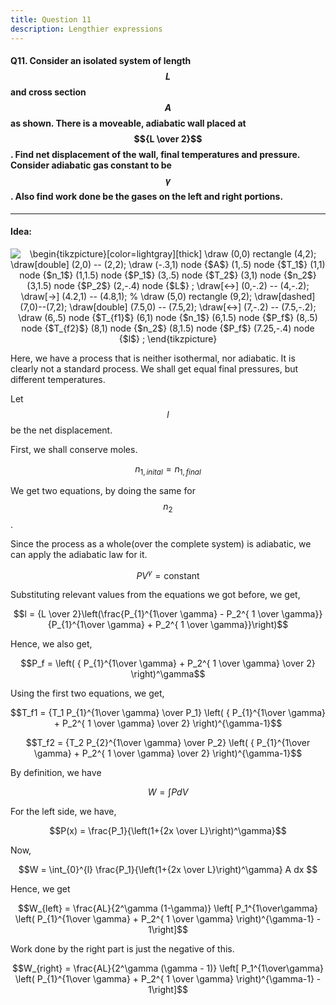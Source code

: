 ```yaml
---
title: Question 11
description: Lengthier expressions
---
```


<script src="https://cdn.mathjax.org/mathjax/latest/MathJax.js?config=TeX-AMS-MML_HTMLorMML" type="text/javascript"></script>

#### Q11. Consider an isolated system of length $$L$$ and cross section $$A$$ as shown. There is a moveable, adiabatic wall placed at $${L \over 2}$$. Find net displacement of the wall, final temperatures and pressure. Consider adiabatic gas constant to be $$\gamma$$. Also find work done be the gases on the left and right portions.

----

#### Idea:

<p align="center"><img align="center" src="https://i.upmath.me/svg/%5Cbegin%7Btikzpicture%7D%5Bcolor%3Dlightgray%5D%5Bthick%5D%0A%5Cdraw%20(0%2C0)%20rectangle%20(4%2C2)%3B%0A%5Cdraw%5Bdouble%5D%20(2%2C0)%20--%20(2%2C2)%3B%0A%5Cdraw%20(-.3%2C1)%20node%20%7B%24A%24%7D%0A%20%20(1%2C.5)%20node%20%7B%24T_1%24%7D%0A%20%20(1%2C1)%20node%20%7B%24n_1%24%7D%0A%20%20(1%2C1.5)%20node%20%7B%24P_1%24%7D%0A%20%20(3%2C.5)%20node%20%7B%24T_2%24%7D%0A%20%20(3%2C1)%20node%20%7B%24n_2%24%7D%0A%20%20(3%2C1.5)%20node%20%7B%24P_2%24%7D%0A%20%20(2%2C-.4)%20node%20%7B%24L%24%7D%0A%20%20%3B%0A%5Cdraw%5B%3C-%3E%5D%20(0%2C-.2)%20--%20(4%2C-.2)%3B%0A%5Cdraw%5B-%3E%5D%20(4.2%2C1)%20--%20(4.8%2C1)%3B%0A%25%0A%5Cdraw%20(5%2C0)%20rectangle%20(9%2C2)%3B%0A%5Cdraw%5Bdashed%5D%20(7%2C0)--(7%2C2)%3B%0A%5Cdraw%5Bdouble%5D%20(7.5%2C0)%20--%20(7.5%2C2)%3B%0A%5Cdraw%5B%3C-%3E%5D%20(7%2C-.2)%20--%20(7.5%2C-.2)%3B%0A%5Cdraw%0A%20%20(6%2C.5)%20node%20%7B%24T_%7Bf1%7D%24%7D%0A%20%20(6%2C1)%20node%20%7B%24n_1%24%7D%0A%20%20(6%2C1.5)%20node%20%7B%24P_f%24%7D%0A%20%20(8%2C.5)%20node%20%7B%24T_%7Bf2%7D%24%7D%0A%20%20(8%2C1)%20node%20%7B%24n_2%24%7D%0A%20%20(8%2C1.5)%20node%20%7B%24P_f%24%7D%0A%20%20(7.25%2C-.4)%20node%20%7B%24l%24%7D%0A%20%20%3B%0A%5Cend%7Btikzpicture%7D%0A" alt="\begin{tikzpicture}[color=lightgray][thick]
\draw (0,0) rectangle (4,2);
\draw[double] (2,0) -- (2,2);
\draw (-.3,1) node {$A$}
  (1,.5) node {$T_1$}
  (1,1) node {$n_1$}
  (1,1.5) node {$P_1$}
  (3,.5) node {$T_2$}
  (3,1) node {$n_2$}
  (3,1.5) node {$P_2$}
  (2,-.4) node {$L$}
  ;
\draw[&lt;-&gt;] (0,-.2) -- (4,-.2);
\draw[-&gt;] (4.2,1) -- (4.8,1);
%
\draw (5,0) rectangle (9,2);
\draw[dashed] (7,0)--(7,2);
\draw[double] (7.5,0) -- (7.5,2);
\draw[&lt;-&gt;] (7,-.2) -- (7.5,-.2);
\draw
  (6,.5) node {$T_{f1}$}
  (6,1) node {$n_1$}
  (6,1.5) node {$P_f$}
  (8,.5) node {$T_{f2}$}
  (8,1) node {$n_2$}
  (8,1.5) node {$P_f$}
  (7.25,-.4) node {$l$}
  ;
\end{tikzpicture}
" /></p>


Here, we have a process that is neither isothermal, nor adiabatic. It  is clearly not a standard process. We shall get equal final pressures, but different temperatures.

Let $$l$$ be the net displacement.

First, we shall conserve moles. 

$$n_{1,inital} = n_{1,final}$$

We get two equations, by doing the same for $$n_2$$.

Since the process as a whole(over the complete system) is adiabatic, we can apply the adiabatic law for it.

$$PV^\gamma = \text{constant}$$

Substituting relevant values from  the equations we got before, we get, 

$$l = {L \over 2}\left(\frac{P_{1}^{1\over \gamma} - P_2^{ 1 \over \gamma}}{P_{1}^{1\over \gamma} + P_2^{ 1 \over \gamma}}\right)$$

Hence, we also get,

$$P_f = \left( { P_{1}^{1\over \gamma} + P_2^{ 1 \over \gamma} \over 2} \right)^\gamma$$

Using the first two equations, we get,

$$T_f1 = {T_1 P_{1}^{1\over \gamma} \over P_1}  \left( { P_{1}^{1\over \gamma} + P_2^{ 1 \over \gamma} \over 2} \right)^{\gamma-1}$$

$$T_f2 = {T_2 P_{2}^{1\over \gamma} \over P_2}  \left( { P_{1}^{1\over \gamma} + P_2^{ 1 \over \gamma} \over 2} \right)^{\gamma-1}$$

By definition, we have

$$W = \int P dV$$

For the left side, we have,

$$P(x) = \frac{P_1}{\left(1+{2x \over L}\right)^\gamma}$$

Now,

$$W = \int_{0}^{l} \frac{P_1}{\left(1+{2x \over L}\right)^\gamma} A dx $$

Hence, we get

$$W_{left} = \frac{AL}{2^\gamma (1-\gamma)} \left[ P_1^{1\over\gamma} \left( P_{1}^{1\over \gamma} + P_2^{ 1 \over \gamma} \right)^{\gamma-1} - 1\right]$$

Work done by the right part is just the negative of this.

$$W_{right} = \frac{AL}{2^\gamma (\gamma - 1)} \left[ P_1^{1\over\gamma} \left( P_{1}^{1\over \gamma} + P_2^{ 1 \over \gamma} \right)^{\gamma-1} - 1\right]$$
